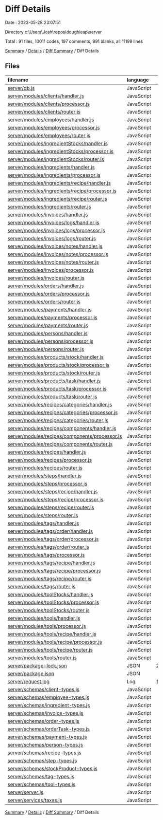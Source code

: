 # Diff Details

Date : 2023-05-28 23:07:51

Directory c:\\Users\\Josh\\repos\\doughleap\\server

Total : 91 files,  10011 codes, 197 comments, 991 blanks, all 11199 lines

[Summary](results.md) / [Details](details.md) / [Diff Summary](diff.md) / Diff Details

## Files
| filename | language | code | comment | blank | total |
| :--- | :--- | ---: | ---: | ---: | ---: |
| [server/db.js](/server/db.js) | JavaScript | 29 | 1 | 7 | 37 |
| [server/modules/clients/handler.js](/server/modules/clients/handler.js) | JavaScript | 76 | 0 | 7 | 83 |
| [server/modules/clients/processor.js](/server/modules/clients/processor.js) | JavaScript | 148 | 9 | 22 | 179 |
| [server/modules/clients/router.js](/server/modules/clients/router.js) | JavaScript | 20 | 0 | 6 | 26 |
| [server/modules/employees/handler.js](/server/modules/employees/handler.js) | JavaScript | 90 | 0 | 7 | 97 |
| [server/modules/employees/processor.js](/server/modules/employees/processor.js) | JavaScript | 223 | 18 | 36 | 277 |
| [server/modules/employees/router.js](/server/modules/employees/router.js) | JavaScript | 20 | 0 | 6 | 26 |
| [server/modules/ingredientStocks/handler.js](/server/modules/ingredientStocks/handler.js) | JavaScript | 53 | 0 | 6 | 59 |
| [server/modules/ingredientStocks/processor.js](/server/modules/ingredientStocks/processor.js) | JavaScript | 149 | 12 | 24 | 185 |
| [server/modules/ingredientStocks/router.js](/server/modules/ingredientStocks/router.js) | JavaScript | 25 | 0 | 6 | 31 |
| [server/modules/ingredients/handler.js](/server/modules/ingredients/handler.js) | JavaScript | 56 | 0 | 6 | 62 |
| [server/modules/ingredients/processor.js](/server/modules/ingredients/processor.js) | JavaScript | 129 | 11 | 22 | 162 |
| [server/modules/ingredients/recipe/handler.js](/server/modules/ingredients/recipe/handler.js) | JavaScript | 52 | 0 | 6 | 58 |
| [server/modules/ingredients/recipe/processor.js](/server/modules/ingredients/recipe/processor.js) | JavaScript | 128 | 9 | 24 | 161 |
| [server/modules/ingredients/recipe/router.js](/server/modules/ingredients/recipe/router.js) | JavaScript | 25 | 0 | 6 | 31 |
| [server/modules/ingredients/router.js](/server/modules/ingredients/router.js) | JavaScript | 22 | 0 | 7 | 29 |
| [server/modules/invoices/handler.js](/server/modules/invoices/handler.js) | JavaScript | 45 | 0 | 5 | 50 |
| [server/modules/invoices/logs/handler.js](/server/modules/invoices/logs/handler.js) | JavaScript | 32 | 0 | 4 | 36 |
| [server/modules/invoices/logs/processor.js](/server/modules/invoices/logs/processor.js) | JavaScript | 42 | 1 | 9 | 52 |
| [server/modules/invoices/logs/router.js](/server/modules/invoices/logs/router.js) | JavaScript | 10 | 0 | 5 | 15 |
| [server/modules/invoices/notes/handler.js](/server/modules/invoices/notes/handler.js) | JavaScript | 29 | 0 | 4 | 33 |
| [server/modules/invoices/notes/processor.js](/server/modules/invoices/notes/processor.js) | JavaScript | 41 | 2 | 11 | 54 |
| [server/modules/invoices/notes/router.js](/server/modules/invoices/notes/router.js) | JavaScript | 10 | 0 | 5 | 15 |
| [server/modules/invoices/processor.js](/server/modules/invoices/processor.js) | JavaScript | 101 | 3 | 18 | 122 |
| [server/modules/invoices/router.js](/server/modules/invoices/router.js) | JavaScript | 15 | 0 | 6 | 21 |
| [server/modules/orders/handler.js](/server/modules/orders/handler.js) | JavaScript | 70 | 0 | 7 | 77 |
| [server/modules/orders/processor.js](/server/modules/orders/processor.js) | JavaScript | 152 | 16 | 37 | 205 |
| [server/modules/orders/router.js](/server/modules/orders/router.js) | JavaScript | 22 | 2 | 7 | 31 |
| [server/modules/payments/handler.js](/server/modules/payments/handler.js) | JavaScript | 32 | 0 | 4 | 36 |
| [server/modules/payments/processor.js](/server/modules/payments/processor.js) | JavaScript | 86 | 5 | 22 | 113 |
| [server/modules/payments/router.js](/server/modules/payments/router.js) | JavaScript | 10 | 0 | 6 | 16 |
| [server/modules/persons/handler.js](/server/modules/persons/handler.js) | JavaScript | 78 | 0 | 7 | 85 |
| [server/modules/persons/processor.js](/server/modules/persons/processor.js) | JavaScript | 130 | 9 | 26 | 165 |
| [server/modules/persons/router.js](/server/modules/persons/router.js) | JavaScript | 20 | 0 | 6 | 26 |
| [server/modules/products/stock/handler.js](/server/modules/products/stock/handler.js) | JavaScript | 52 | 0 | 7 | 59 |
| [server/modules/products/stock/processor.js](/server/modules/products/stock/processor.js) | JavaScript | 114 | 6 | 26 | 146 |
| [server/modules/products/stock/router.js](/server/modules/products/stock/router.js) | JavaScript | 25 | 0 | 5 | 30 |
| [server/modules/products/task/handler.js](/server/modules/products/task/handler.js) | JavaScript | 56 | 0 | 7 | 63 |
| [server/modules/products/task/processor.js](/server/modules/products/task/processor.js) | JavaScript | 133 | 9 | 24 | 166 |
| [server/modules/products/task/router.js](/server/modules/products/task/router.js) | JavaScript | 20 | 0 | 5 | 25 |
| [server/modules/recipes/categories/handler.js](/server/modules/recipes/categories/handler.js) | JavaScript | 43 | 0 | 6 | 49 |
| [server/modules/recipes/categories/processor.js](/server/modules/recipes/categories/processor.js) | JavaScript | 79 | 6 | 21 | 106 |
| [server/modules/recipes/categories/router.js](/server/modules/recipes/categories/router.js) | JavaScript | 24 | 0 | 5 | 29 |
| [server/modules/recipes/components/handler.js](/server/modules/recipes/components/handler.js) | JavaScript | 53 | 0 | 7 | 60 |
| [server/modules/recipes/components/processor.js](/server/modules/recipes/components/processor.js) | JavaScript | 108 | 6 | 23 | 137 |
| [server/modules/recipes/components/router.js](/server/modules/recipes/components/router.js) | JavaScript | 25 | 0 | 5 | 30 |
| [server/modules/recipes/handler.js](/server/modules/recipes/handler.js) | JavaScript | 57 | 0 | 7 | 64 |
| [server/modules/recipes/processor.js](/server/modules/recipes/processor.js) | JavaScript | 137 | 7 | 22 | 166 |
| [server/modules/recipes/router.js](/server/modules/recipes/router.js) | JavaScript | 24 | 0 | 6 | 30 |
| [server/modules/steps/handler.js](/server/modules/steps/handler.js) | JavaScript | 50 | 0 | 6 | 56 |
| [server/modules/steps/processor.js](/server/modules/steps/processor.js) | JavaScript | 111 | 4 | 18 | 133 |
| [server/modules/steps/recipe/handler.js](/server/modules/steps/recipe/handler.js) | JavaScript | 50 | 0 | 6 | 56 |
| [server/modules/steps/recipe/processor.js](/server/modules/steps/recipe/processor.js) | JavaScript | 197 | 16 | 30 | 243 |
| [server/modules/steps/recipe/router.js](/server/modules/steps/recipe/router.js) | JavaScript | 20 | 0 | 6 | 26 |
| [server/modules/steps/router.js](/server/modules/steps/router.js) | JavaScript | 22 | 0 | 7 | 29 |
| [server/modules/tags/handler.js](/server/modules/tags/handler.js) | JavaScript | 51 | 0 | 7 | 58 |
| [server/modules/tags/order/handler.js](/server/modules/tags/order/handler.js) | JavaScript | 41 | 0 | 6 | 47 |
| [server/modules/tags/order/processor.js](/server/modules/tags/order/processor.js) | JavaScript | 92 | 3 | 16 | 111 |
| [server/modules/tags/order/router.js](/server/modules/tags/order/router.js) | JavaScript | 12 | 0 | 5 | 17 |
| [server/modules/tags/processor.js](/server/modules/tags/processor.js) | JavaScript | 103 | 3 | 21 | 127 |
| [server/modules/tags/recipe/handler.js](/server/modules/tags/recipe/handler.js) | JavaScript | 40 | 0 | 6 | 46 |
| [server/modules/tags/recipe/processor.js](/server/modules/tags/recipe/processor.js) | JavaScript | 92 | 3 | 15 | 110 |
| [server/modules/tags/recipe/router.js](/server/modules/tags/recipe/router.js) | JavaScript | 12 | 0 | 5 | 17 |
| [server/modules/tags/router.js](/server/modules/tags/router.js) | JavaScript | 17 | 0 | 6 | 23 |
| [server/modules/toolStocks/handler.js](/server/modules/toolStocks/handler.js) | JavaScript | 55 | 0 | 7 | 62 |
| [server/modules/toolStocks/processor.js](/server/modules/toolStocks/processor.js) | JavaScript | 150 | 8 | 26 | 184 |
| [server/modules/toolStocks/router.js](/server/modules/toolStocks/router.js) | JavaScript | 20 | 0 | 5 | 25 |
| [server/modules/tools/handler.js](/server/modules/tools/handler.js) | JavaScript | 51 | 0 | 7 | 58 |
| [server/modules/tools/processor.js](/server/modules/tools/processor.js) | JavaScript | 113 | 7 | 20 | 140 |
| [server/modules/tools/recipe/handler.js](/server/modules/tools/recipe/handler.js) | JavaScript | 53 | 0 | 7 | 60 |
| [server/modules/tools/recipe/processor.js](/server/modules/tools/recipe/processor.js) | JavaScript | 133 | 10 | 24 | 167 |
| [server/modules/tools/recipe/router.js](/server/modules/tools/recipe/router.js) | JavaScript | 20 | 0 | 5 | 25 |
| [server/modules/tools/router.js](/server/modules/tools/router.js) | JavaScript | 22 | 0 | 6 | 28 |
| [server/package-lock.json](/server/package-lock.json) | JSON | 2,752 | 0 | 1 | 2,753 |
| [server/package.json](/server/package.json) | JSON | 20 | 0 | 1 | 21 |
| [server/request.log](/server/request.log) | Log | 1,264 | 0 | 1 | 1,265 |
| [server/schemas/client-types.js](/server/schemas/client-types.js) | JavaScript | 73 | 0 | 7 | 80 |
| [server/schemas/employee-types.js](/server/schemas/employee-types.js) | JavaScript | 84 | 0 | 7 | 91 |
| [server/schemas/ingredient-types.js](/server/schemas/ingredient-types.js) | JavaScript | 195 | 3 | 21 | 219 |
| [server/schemas/invoice-types.js](/server/schemas/invoice-types.js) | JavaScript | 122 | 0 | 12 | 134 |
| [server/schemas/order-types.js](/server/schemas/order-types.js) | JavaScript | 64 | 0 | 7 | 71 |
| [server/schemas/orderTask-types.js](/server/schemas/orderTask-types.js) | JavaScript | 56 | 0 | 7 | 63 |
| [server/schemas/payment-types.js](/server/schemas/payment-types.js) | JavaScript | 27 | 0 | 3 | 30 |
| [server/schemas/person-types.js](/server/schemas/person-types.js) | JavaScript | 73 | 0 | 7 | 80 |
| [server/schemas/recipe-types.js](/server/schemas/recipe-types.js) | JavaScript | 146 | 0 | 18 | 164 |
| [server/schemas/step-types.js](/server/schemas/step-types.js) | JavaScript | 101 | 2 | 13 | 116 |
| [server/schemas/stockProduct-types.js](/server/schemas/stockProduct-types.js) | JavaScript | 51 | 0 | 7 | 58 |
| [server/schemas/tag-types.js](/server/schemas/tag-types.js) | JavaScript | 117 | 0 | 15 | 132 |
| [server/schemas/tool-types.js](/server/schemas/tool-types.js) | JavaScript | 153 | 3 | 21 | 177 |
| [server/server.js](/server/server.js) | JavaScript | 60 | 3 | 11 | 74 |
| [server/services/taxes.js](/server/services/taxes.js) | JavaScript | 6 | 0 | 2 | 8 |

[Summary](results.md) / [Details](details.md) / [Diff Summary](diff.md) / Diff Details